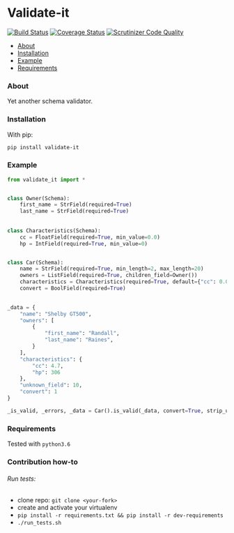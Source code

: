 # Validate-it

[![Build Status](https://travis-ci.org/ruslux/validate-it.svg?branch=master)](https://travis-ci.org/ruslux/validate-it) 
[![Coverage Status](https://coveralls.io/repos/github/ruslux/validate-it/badge.svg?branch=master)](https://coveralls.io/github/ruslux/validate-it)
[![Scrutinizer Code Quality](https://scrutinizer-ci.com/g/ruslux/validate-it/badges/quality-score.png?b=master)](https://scrutinizer-ci.com/g/ruslux/validate-it)

- [About](#about)
- [Installation](#installation)
- [Example](#example)
- [Requirements](#requirements)

### <a name="about"/>About</a>
Yet another schema validator.


### <a name="installation"/>Installation</a>
With pip:
```bash
pip install validate-it
```

### <a name="example"/>Example</a>
```python
from validate_it import *


class Owner(Schema):
    first_name = StrField(required=True)
    last_name = StrField(required=True)
    
    
class Characteristics(Schema):
    cc = FloatField(required=True, min_value=0.0)
    hp = IntField(required=True, min_value=0)


class Car(Schema):
    name = StrField(required=True, min_length=2, max_length=20)
    owners = ListField(required=True, children_field=Owner())
    characteristics = Characteristics(required=True, default={"cc": 0.0, "hp": 0})
    convert = BoolField(required=True)

    
_data = {
    "name": "Shelby GT500",
    "owners": [
        {
            "first_name": "Randall",
            "last_name": "Raines",
        }
    ],
    "characteristics": {
        "cc": 4.7,
        "hp": 306
    },
    "unknown_field": 10,
    "convert": 1 
}

_is_valid, _errors, _data = Car().is_valid(_data, convert=True, strip_unknown=True)
```

### <a name="requirements"/>Requirements</a>
Tested with `python3.6`

### <a name="contribution"/>Contribution how-to</a>
###### Run tests:
* clone repo: `git clone <your-fork>`
* create and activate your virtualenv
* `pip install -r requirements.txt && pip install -r dev-requirements`
* `./run_tests.sh`
